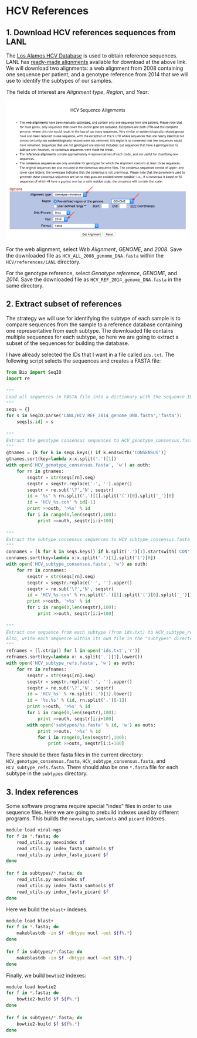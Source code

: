 # HCV References

## 1. Download HCV references sequences from LANL

The [Los Alamos HCV Database](https://hcv.lanl.gov/) is used to obtain reference sequences.
LANL has [ready-made alignments](https://hcv.lanl.gov/content/sequence/NEWALIGN/align.html)
available for download at the above link. We will download two alignments: a web alignment
from 2008 containing one sequence per patient, and a genotype reference from 2014 that we
will use to identify the subtypes of our samples.

The fields of interest are *Alignment type*, *Region*, and *Year*.

![Screenshot of LANL download page](../../docs/lanl_download.png)

For the web alignment, select *Web Alignment*, *GENOME*, and *2008*.
Save the downloaded file as `HCV_ALL_2008_genome_DNA.fasta` within the `HCV/references/LANL` directory.

For the genotype reference, select *Genotype reference*, *GENOME*, and *2014*.
Save the downloaded file as `HCV_REF_2014_genome_DNA.fasta` in the same directory.


## 2. Extract subset of references

The strategy we will use for identifying the subtype of each sample is to compare
sequences from the sample to a reference database containing one representative from
each subtype. The downloaded file contains multiple sequences for each subtype, so here
we are going to extract a subset of the sequences for building the database.

I have already selected the IDs that I want in a file called  `ids.txt`.
The following script selects the sequences and creates a FASTA file:

```python
from Bio import SeqIO
import re

"""
Load all sequences in FASTA file into a dictionary with the sequence ID as the key
"""
seqs = {}
for s in SeqIO.parse('LANL/HCV_REF_2014_genome_DNA.fasta','fasta'):
    seqs[s.id] = s

"""
Extract the genotype consensus sequences to HCV_genotype_consensus.fasta
"""
gtnames = [k for k in seqs.keys() if k.endswith('CONSENSUS')]
gtnames.sort(key=lambda x:x.split('.')[1])
with open('HCV_genotype_consensus.fasta', 'w') as outh:
    for rn in gtnames:
        seqstr = str(seqs[rn].seq)
        seqstr = seqstr.replace('-', '').upper()
        seqstr = re.sub('\?','N', seqstr)        
        id = '%s' % rn.split('.')[1].split('(')[0].split('_')[0]
        id = 'HCV_%s.con' % id[-1]
        print >>outh, '>%s' % id
        for i in range(0,len(seqstr),100):
            print >>outh, seqstr[i:i+100]

"""
Extract the subtype consensus sequences to HCV_subtype_consensus.fasta
"""
connames = [k for k in seqs.keys() if k.split('.')[1].startswith('CON')]
connames.sort(key=lambda x:x.split('.')[1].split('(')[0])
with open('HCV_subtype_consensus.fasta', 'w') as outh:
    for rn in connames:
        seqstr = str(seqs[rn].seq)
        seqstr = seqstr.replace('-', '').upper()
        seqstr = re.sub('\?','N', seqstr)
        id = 'HCV_%s.con' % rn.split('.')[1].split('(')[0].split('_')[1]
        print >>outh, '>%s' % id
        for i in range(0,len(seqstr),100):
            print >>outh, seqstr[i:i+100]

"""
Extract one sequence from each subtype (from ids.txt) to HCV_subtype_refs.fasta.
Also, write each sequence within its own file in the "subtypes" directory
"""
refnames = [l.strip() for l in open('ids.txt','r')]
refnames.sort(key=lambda x: x.split('.')[1].lower())
with open('HCV_subtype_refs.fasta', 'w') as outh:
    for rn in refnames:
        seqstr = str(seqs[rn].seq)
        seqstr = seqstr.replace('-', '').upper()
        seqstr = re.sub('\?','N', seqstr)
        id = 'HCV_%s' % rn.split('.')[1].lower()
        id = '%s.%s' % (id, rn.split('.')[-1])
        print >>outh, '>%s' % id
        for i in range(0,len(seqstr),100):
            print >>outh, seqstr[i:i+100]        
        with open('subtypes/%s.fasta' % id, 'w') as outs:
            print >>outs, '>%s' % id
            for i in range(0,len(seqstr),100):
                print >>outs, seqstr[i:i+100]
```

There should be three fasta files in the current directory: 
`HCV_genotype_consensus.fasta`, `HCV_subtype_consensus.fasta`, and
`HCV_subtype_refs.fasta`. There should also be one `*.fasta` file for
each subtype in the `subtypes` directory.

## 3. Index references

Some software programs require special "index" files in order to use sequence files.
Here we are going to prebuild indexes used by different programs. This
builds the `novoalign`, `samtools` and `picard` indexes.

```bash
module load viral-ngs
for f in *.fasta; do
    read_utils.py novoindex $f
    read_utils.py index_fasta_samtools $f
    read_utils.py index_fasta_picard $f
done

for f in subtypes/*.fasta; do
    read_utils.py novoindex $f
    read_utils.py index_fasta_samtools $f
    read_utils.py index_fasta_picard $f
done
```

Here we build the `blast+` indexes.

```bash
module load blast+
for f in *.fasta; do
    makeblastdb -in $f -dbtype nucl -out ${f%.*}
done

for f in subtypes/*.fasta; do
    makeblastdb -in $f -dbtype nucl -out ${f%.*}
done
```

Finally, we build `bowtie2` indexes:

```bash
module load bowtie2
for f in *.fasta; do
    bowtie2-build $f ${f%.*}
done

for f in subtypes/*.fasta; do
    bowtie2-build $f ${f%.*}
done
```
